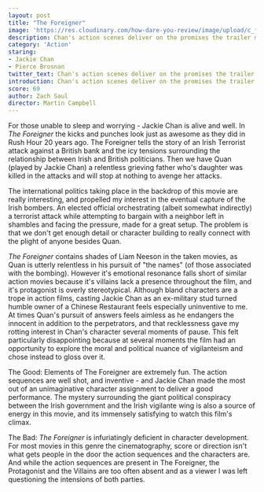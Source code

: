 ```yaml
---
layout: post
title: "The Foreigner"
image: 'https://res.cloudinary.com/how-dare-you-review/image/upload/c_fill,h_399,w_760/v1529129309/foreigner.jpg'
description: Chan's action scenes deliver on the promises the trailer makes - sadly the movie around him didn't.  
category: 'Action'
staring: 
- Jackie Chan
- Pierce Brosnan
twitter_text: Chan's action scenes deliver on the promises the trailer makes - sadly the movie around him didn't.   
introduction: Chan's action scenes deliver on the promises the trailer makes - sadly the movie around him didn't.
score: 69
author: Zach Saul
director: Martin Campbell  
---
```


For those unable to sleep and worrying - Jackie Chan is alive and well. In *The Foreigner* the kicks and punches look just as awesome as they did in Rush Hour 20 years ago. The Foreigner tells the story of an Irish Terrorist attack against a British bank and the icy tensions surrounding the relationship between Irish and British politicians.  Then we have Quan (played by Jackie Chan) a relentless grieving father who's daughter was killed in the attacks and will stop at nothing to avenge her attacks.

The international politics taking place in the backdrop of this movie are really interesting, and propelled my interest in the eventual capture of the Irish bombers. An elected official orchestrating (albeit somewhat indirectly) a terrorist attack while attempting to bargain with a neighbor left in shambles and facing the pressure, made for a great setup. The problem is that we don't get enough detail or character building to really connect with the plight of anyone besides Quan.

*The Foreigner* contains shades of Liam Neeson in the taken movies, as Quan is utterly relentless in his pursuit of "the names" (of those associated with the bombing). However it's emotional resonance falls short of similar action movies because it's villains lack a presence throughout the film, and it's protagonist is overly stereotypical. Although bland characters are a trope in action films, casting Jackie Chan as an ex-military stud turned humble owner of a Chinese Restaurant feels especially uninventive to me. At times Quan's pursuit of answers feels aimless as he endangers the innocent in addition to the perpetrators, and that recklessness gave my rotting interest in Chan's character several moments of pause. This felt particularly disappointing because at several moments the film had an opportunity to explore the moral and political nuance of vigilanteism and chose instead to gloss over it.

The Good: Elements of The Foreigner are extremely fun. The action sequences are well shot, and inventive - and Jackie Chan made the most out of an unimaginative character assignment to deliver a good performance. The mystery surrounding the giant political conspiracy between the Irish government and the Irish vigilante wing is also a source of energy in this movie, and its immensely satisfying to watch this film's climax.

The Bad: *The Foreigner* is infuriatingly deficient in character development. For most movies in this genre the cinematography, score or direction isn't what gets people in the door the action sequences and the characters are. And while the action sequences are present in The Foreigner, the Protagonist and the Villains are too often absent and as a viewer I was left questioning the intensions of both parties.   